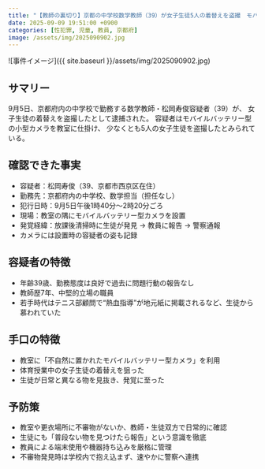 ```yaml
---
title: "【教師の裏切り】京都の中学校数学教師（39）が女子生徒5人の着替えを盗撮　モバイルバッテリー型カメラで"
date: 2025-09-09 19:51:00 +0900
categories: [性犯罪, 児童, 教員, 京都府]
image: /assets/img/2025090902.jpg
---
```

![事件イメージ]({{ site.baseurl }}/assets/img/2025090902.jpg)

## サマリー
9月5日、京都府内の中学校で勤務する数学教師・松岡寿俊容疑者（39）が、  女子生徒の着替えを盗撮したとして逮捕された。  容疑者はモバイルバッテリー型の小型カメラを教室に仕掛け、  少なくとも5人の女子生徒を盗撮したとみられている。  
<!--more-->

## 確認できた事実
- 容疑者：松岡寿俊（39、京都市西京区在住）  
- 勤務先：京都府内の中学校、数学担当（担任なし）  
- 犯行日時：9月5日午後1時40分〜2時20分ごろ  
- 現場：教室の隅にモバイルバッテリー型カメラを設置  
- 発覚経緯：放課後清掃時に生徒が発見 → 教員に報告 → 警察通報  
- カメラには設置時の容疑者の姿も記録  

## 容疑者の特徴
- 年齢39歳、勤務態度は良好で過去に問題行動の報告なし  
- 教師歴7年、中堅的立場の職員  
- 若手時代はテニス部顧問で“熱血指導”が地元紙に掲載されるなど、生徒から慕われていた  

## 手口の特徴
- 教室に「不自然に置かれたモバイルバッテリー型カメラ」を利用  
- 体育授業中の女子生徒の着替えを狙った  
- 生徒が日常と異なる物を見抜き、発覚に至った  

## 予防策
- 教室や更衣場所に不審物がないか、教師・生徒双方で日常的に確認  
- 生徒にも「普段ない物を見つけたら報告」という意識を徹底  
- 教員による端末使用や機器持ち込みを厳格に管理  
- 不審物発見時は学校内で抱え込まず、速やかに警察へ連携  
